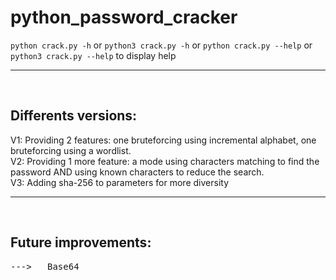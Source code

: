 # python_password_cracker

```python crack.py -h``` or ```python3 crack.py -h``` or ```python crack.py --help``` or ```python3 crack.py --help``` to display help

<hr><br>
<h2> Differents versions:</h2>
V1: Providing 2 features: one bruteforcing using incremental alphabet, one bruteforcing using a wordlist.
<br>
V2: Providing 1 more feature: a mode using characters matching to find the password AND using known characters to reduce the search.
<br>
V3: Adding sha-256 to parameters for more diversity

<hr><br>
<h2> Future improvements:</h2>
    <pre>--->   Base64</pre>
